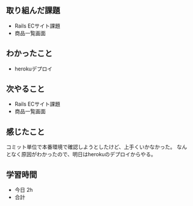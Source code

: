## 取り組んだ課題
- Rails ECサイト課題
- 商品一覧画面

## わかったこと
- herokuデプロイ

## 次やること
- Rails ECサイト課題
- 商品一覧画面

## 感じたこと
コミット単位で本番環境で確認しようとしたけど、上手くいかなかった。
なんとなく原因がわかったので、明日はherokuのデプロイからやる。

## 学習時間
- 今日 2h
- 合計 
